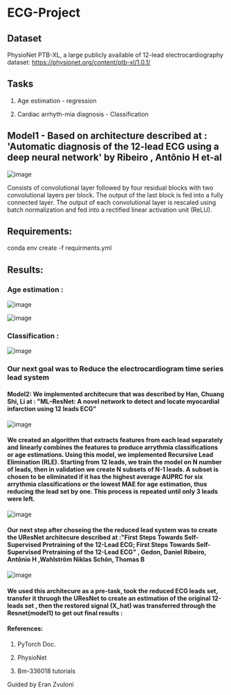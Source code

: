# ECG-Project
## Dataset
PhysioNet PTB-XL, a large publicly available of 12-lead electrocardiography dataset:
https://physionet.org/content/ptb-xl/1.0.1/
## Tasks
1. Age estimation - regression 

2. Cardiac arrhyth-mia diagnosis - Classification 
## Model1 - Based on architecture described at : 'Automatic diagnosis of the 12-lead ECG using a deep neural network' by Ribeiro , Antônio H et-al
![image](https://user-images.githubusercontent.com/112961476/210334307-cc42f997-f1b6-4bc0-b2a7-2e346646ec68.png)

Consists of convolutional layer followed by four residual blocks with two convolutional layers per block. The output of the last block is fed into a fully connected layer. The output of each convolutional layer is rescaled using batch normalization and fed into a rectified linear activation unit (ReLU).

## Requirements:
conda env create -f requirments.yml

## Results:
### Age estimation :

![image](https://user-images.githubusercontent.com/112961476/213423666-4d6d5621-66f4-4c12-b935-a7472c1162a7.png)

![image](https://user-images.githubusercontent.com/112961476/212991609-fcd48f0f-bbb1-4847-a765-2e58552c1746.png)


### Classification :

![image](https://user-images.githubusercontent.com/112961476/213377444-e62ed994-8f18-4125-a7a8-bcde989da7d1.png)


### Our next goal was to Reduce the electrocardiogram time series lead system
#### Model2: We implemented architecure that was described by Han, Chuang Shi, Li at : "ML–ResNet: A novel network to detect and locate myocardial infarction using 12 leads ECG"

![image](https://github.com/RashtyShahar/ECG-Project/assets/112961476/7c20b482-7001-4a9b-b581-685ab81ba5aa)

#### We created an algorithm that extracts features from each lead separately and linearly combines the features to produce arrythmia classifications or age estimations. Using this model, we implemented Recursive Lead Elimination (RLE). Starting from 12 leads, we train the model on N number of leads, then in validation we create N subsets of N-1 leads. A subset is chosen to be eliminated if it has the highest average AUPRC for six arrythmia classifications or the lowest MAE for age estimation, thus reducing the lead set by one. This process is repeated until only 3 leads were left. 

![image](https://github.com/RashtyShahar/ECG-Project/assets/112961476/b38e8052-9e54-4554-92ec-6422fa7f1d0b)



#### Our next step after choseing the the reduced lead system was to create the UResNet architecure described at :"First Steps Towards Self-Supervised Pretraining of the 12-Lead ECG; First Steps Towards Self-Supervised Pretraining of the 12-Lead ECG" , Gedon, Daniel Ribeiro, Antônio H ,Wahlström Niklas Schön, Thomas B
![image](https://github.com/RashtyShahar/ECG-Project/assets/112961476/9657e026-a874-4291-b3bb-9b0f0ad5b6c1)

#### We used this architecure as a pre-task, took the reduced ECG leads set, transfer it thruogh the UResNet to create an estimation of the original 12-leads set , then the restored signal (X_hat) was transferred through the Resnet(model1) to get out final results :




####  References:
1. PyTorch Doc.

2. PhysioNet

3. Bm-336018 tutorials



Guided by Eran Zvuloni
